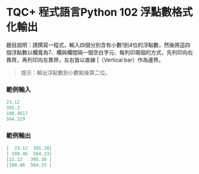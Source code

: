 # TQC+ 程式語言Python 102 浮點數格式化輸出
題目說明：請撰寫一程式，輸入四個分別含有小數1到4位的浮點數，然後將這四個浮點數以欄寬為7、欄與欄間隔一個空白字元、每列印兩個的方式，先列印向右靠齊，再列印向左靠齊，左右皆以直線 |（Vertical bar）作為邊界。
> 提示：輸出浮點數到小數點後第二位。
### 範例輸入
```py
23.12
395.3
100.4617
564.329
```
### 範例輸出
```py
|  23.12  395.30|
| 100.46  564.33|
|23.12   395.30 |
|100.46  564.33 |
```
